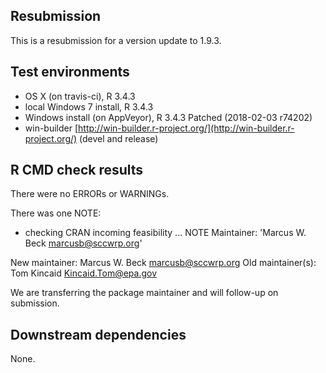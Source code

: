 ## Resubmission 

This is a resubmission for a version update to 1.9.3.  

## Test environments
* OS X (on travis-ci), R 3.4.3
* local Windows 7 install, R 3.4.3
* Windows install (on AppVeyor), R 3.4.3 Patched (2018-02-03 r74202)
* win-builder [http://win-builder.r-project.org/](http://win-builder.r-project.org/) (devel and release)

## R CMD check results
There were no ERRORs or WARNINGs.  

There was one NOTE:

* checking CRAN incoming feasibility ... NOTE
Maintainer: 'Marcus W. Beck <marcusb@sccwrp.org>'

New maintainer:
  Marcus W. Beck <marcusb@sccwrp.org>
Old maintainer(s):
  Tom Kincaid <Kincaid.Tom@epa.gov>

We are transferring the package maintainer and will follow-up on submission.

## Downstream dependencies
None.